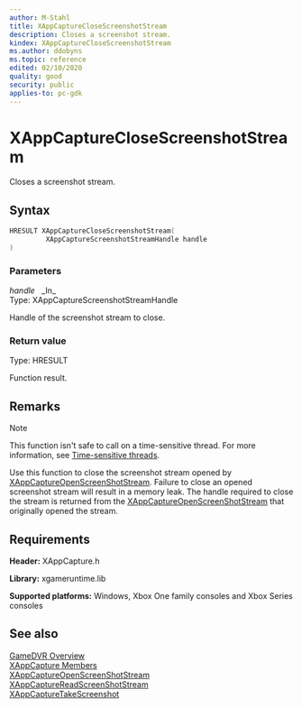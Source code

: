 ```yaml
---
author: M-Stahl
title: XAppCaptureCloseScreenshotStream
description: Closes a screenshot stream.
kindex: XAppCaptureCloseScreenshotStream
ms.author: ddobyns
ms.topic: reference
edited: 02/10/2020
quality: good
security: public
applies-to: pc-gdk
---
```


# XAppCaptureCloseScreenshotStream  

Closes a screenshot stream.  

## Syntax  
  
```cpp
HRESULT XAppCaptureCloseScreenshotStream(  
         XAppCaptureScreenshotStreamHandle handle  
)  
```  
  
### Parameters  
  
*handle* &nbsp;&nbsp;\_In\_  
Type: XAppCaptureScreenshotStreamHandle  

  
Handle of the screenshot stream to close.  


  
### Return value
Type: HRESULT
  
Function result.  
  
## Remarks
  > [!NOTE]
> This function isn't safe to call on a time-sensitive thread. For more information, see [Time-sensitive threads](../../../../system/overviews/time-sensitive-threads.md).  
  
Use this function to close the screenshot stream opened by [XAppCaptureOpenScreenShotStream](xappcaptureopenscreenshotstream.md). Failure to close an opened screenshot stream will result in a memory leak. The handle required to close the stream is returned from the [XAppCaptureOpenScreenShotStream](xappcaptureopenscreenshotstream.md) that originally opened the stream.
  
## Requirements  
  
**Header:** XAppCapture.h
  
**Library:** xgameruntime.lib
  
**Supported platforms:** Windows, Xbox One family consoles and Xbox Series consoles  
  
## See also  
[GameDVR Overview](../../../../system/overviews/gamedvr-broadcast.md)  
[XAppCapture Members](../xappcapture_members.md)  
[XAppCaptureOpenScreenShotStream](xappcaptureopenscreenshotstream.md)  
[XAppCaptureReadScreenShotStream](xappcapturereadscreenshotstream.md)  
[XAppCaptureTakeScreenshot](xappcapturetakescreenshot.md)  